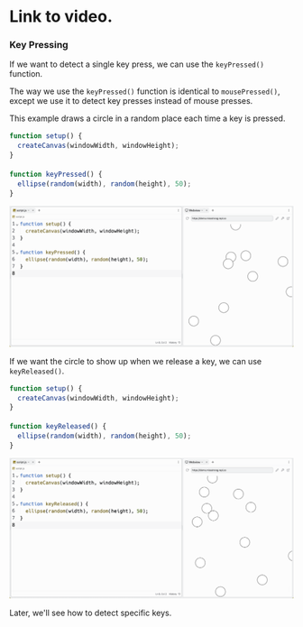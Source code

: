 # Link to video.

### Key Pressing

If we want to detect a single key press, we can use the `keyPressed()` function. 

The way we use the `keyPressed()` function is identical to `mousePressed()`, except we use it to detect key presses instead of mouse presses. 

This example draws a circle in a random place each time a key is pressed.

```js
function setup() {
  createCanvas(windowWidth, windowHeight);
}

function keyPressed() {
  ellipse(random(width), random(height), 50);
}
```

![](../../Images/Key_Pressed_.png)

If we want the circle to show up when we release a key, we can use `keyReleased()`.

```js
function setup() {
  createCanvas(windowWidth, windowHeight);
}

function keyReleased() {
  ellipse(random(width), random(height), 50);
}
```

![](../../Images/Key_Released__.png)

Later, we'll see how to detect specific keys.
